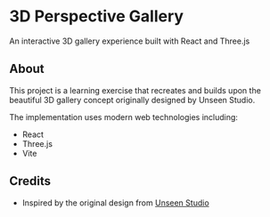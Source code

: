 # 3D Perspective Gallery

An interactive 3D gallery experience built with React and Three.js

## About

This project is a learning exercise that recreates and builds upon the beautiful 3D gallery concept originally designed by Unseen Studio. 

The implementation uses modern web technologies including:

- React
- Three.js
- Vite

## Credits

- Inspired by the original design from [Unseen Studio](https://unseen.co/projects/)
